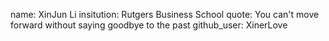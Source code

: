 name: XinJun Li
insitution: Rutgers Business School
quote: You can't move forward without saying goodbye to the past
github_user: XinerLove

